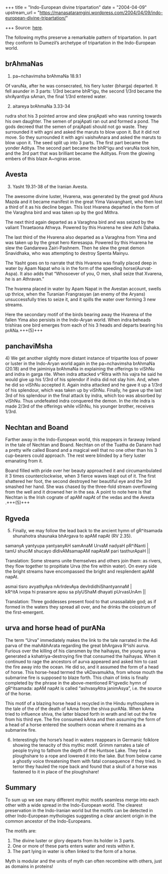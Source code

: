 +++
title = "Indo-European divine tripartation"
date = "2004-04-09"
upstream_url = "https://manasataramgini.wordpress.com/2004/04/09/indo-european-divine-tripartation/"

+++
Source: [here](https://manasataramgini.wordpress.com/2004/04/09/indo-european-divine-tripartation/).

The following myths preserve a remarkable pattern of tripartation. In part they conform to Dumezil’s archetype of tripartation in the Indo-European world.

## brAhmaNas
1) pa\~nchavimsha brAhmaNa 18.9.1

Of varuNa, after he was consecrated, his fiery luster (bharga) departed. It fell asunder in 3 parts: 1/3rd became bhR^igu, the second 1/3rd became the shrAyantIya sAman, the final 1/3rd entered water.

2) aitareya brAhmaNa 3.33-34

rudra shot his 3 pointed arrow and slew prajApati who was running towards his own daughter. The semen of prajApati ran out and formed a pond. The gods decreed that the semen of prajApati should not go waste. They surrounded it with agni and asked the maruts to blow upon it. But it did not move. So they surrounded it with agni vaishvAnara and asked the maruts to blow upon it. The seed split up into 3 parts. The first part became the yonder Aditya. The second part became the bhR^igu and varuNa took him, and the 3rd part that was brilliant became the Adityas. From the glowing embers of this blaze A\~ngiras arose.

## Avesta
3) Yasht 19.31-38 of the Iranian Avesta.

The awesome divine luster, Hvarena, was generated by the great god Ahura Mazda and it became manifest in the great Yima Vaivanghant, who then lost a third of it as his decline began. This lost Hvarena departed in the form of the Varaghna bird and was taken up by the god Mithra. 

The next third again departed as a Varaghna bird and was seized by the valiant Thraetaona Athwya. Powered by this Hvarena he slew Azhi Dahaka. 

The last third of the Hvarena also departed as a Varaghna from Yima and was taken up by the great hero Keresaspa. Powered by this Hvarena he slew the Gandarewa Zairi-Pashnem. Then he slew the great demon Snavidhaka, who was attempting to destroy Spenta Mainyu.

The Yasht goes on to narrate that this Hvarena was finally placed deep in water by Apam Napat who is in the form of the speeding horse(Aurvat-Aspa). It also adds that “Whosoever of you, O men, shall seize that Xvarena, he is an Athravan.”

The hvarena placed in water by Apam Napat in the Avestan account, swells up thrice, when the Turanian Frangrasyan (an enemy of the Aryans) unsuccessfully tries to seize it, and it spills the water over forming 3 new streams.

Here the secondary motif of the birds bearing away the Hvarena of the fallen Yima also persists in the Indo-Aryan world. When indra beheads trishiras one bird emerges from each of his 3 heads and departs bearing his prANa.+++(5)+++

## panchaviMsha
4\) We get another slightly more distant instance of tripartite loss of power or luster in the Indo-Aryan world again in the pa\~nchavimsha brAhmaNa (20.18) and the jaiminiya brAhmaNa in explaining the offerings to viShNu and indra in garga rite. When indra attacked v^Ritra with his vajra he said he would give up his 1/3rd of his splendor if indra did not slay him. And, when he did so viShNu accepted it. Again indra attacked and he gave it up a 1/3rd of his splendour, which was taken up by viShNu. Finally, he gave up the last 3rd of his splendour in the final attack by indra, which too was absorbed by viShNu. Thus undefeated indra conquered the demon. In the rite indra is made 2/3rd of the offerings while viShNu, his younger brother, receives 1/3rd.

## Nechtan and Boand
Farther away in the Indo-European world, this reappears in faraway Ireland in the tale of Nechtan and Boand. Nechtan on of the Tuatha de Danann had a pretty wife called Boand and a magical well that no one other than his 3 cup-bearers could approach. The rest were blinded by a fiery luster emanating from it. 

Boand filled with pride over her beauty approached it and circumambulated it 3 times counterclockwise, when 3 fierce waves leapt out of it. The first shattered her foot, the second destroyed her beautiful eye and the 3rd smashed her hand. She was chased by the three-fold stream overflowing from the well and it drowned her in the sea. A point to note here is that Nechtan is the Irish cognate of apAM napAt of the vedas and the Avesta .+++(5)+++

## Rgveda
5) Finally, we may follow the lead back to the ancient hymn of gR^itsamada shunahotra shaunaka bhArgava to apAM napAt (RV 2.35).

samanyA yantyupa yantyanyAH samAnaM UrvaM nadyaH pR^iNanti \|  
tamU shuciM shucayo dIdivAMsamapAM napAtaM pari tasthurApaH \|\|

Translation: Some streams unite themselves and others join them: as rivers, they flow together to propitiate Urva (the fire within water). On every side the bright streams have encompassed the bright and resplendent apAM napAt.

asmai tisro avyathyAya nArIrdevAya devIrdidhiShantyannaM \|  
kR^itA ivopa hi prasarsre apsu sa pIyUShaM dhayati pUrvasUnAm \|\|

Translation: Three goddesses present food to that unassailable god; as if formed in the waters they spread all over, and he drinks the colostrum of the first-emergent.

## urva and horse head of purANa
The term “Urva” immediately makes the link to the tale narrated in the Adi parva of the mahAbhArata regarding the great bhArgava R^ishi aurva. Furious over the killing of his clansmen by the haihayas, the young aurva generated a kshatriya-destroying fire that consumed the haihayas. When it continued to rage the ancestors of aurva appeared and asked him to cast the fire away into the ocean. He did so, and it assumed the form of a head of horse. This horse-head termed the vADavamukha, from whose mouth the submarine fire is supposed to blaze forth. This chain of links is finally completed by the phrase in the above-mentioned R^igvedic hymn of gR^itsamada: apAM napAt is called “ashvasyAtra janimAsya”, i.e. the source of the horse.

This motif of a blazing horse head is recycled in the Hindu mythosphere in the tale of the of the death of kAma from the shiva purANa. When kAma tried to influence shiva, the latter blazed forth in wrath and let out the fire from his third eye. The fire consumed kAma and then assuming the form of a head of a horse entered the southern ocean where it remains as a submarine fire.

6) Interestingly the horse’s head in waters reappears in Germanic folklore showing the tenacity of this mythic motif. Grimm narrates a tale of people trying to fathom the depth of the Huntsoe Lake. They tied a ploughshare to a rope and lowered it into the lake. But from below came a ghostly voice threatening them with fatal consequence if they tried. In terror they hauled the rope back and found that a skull of a horse was fastened to it in place of the ploughshare!

## Summary
To sum up we see many different mythic motifs seamless merge into each other with a wide spread in the Indo-European world. The clearest preservation in the Indo-Iranian world but the motifs can be detected in other Indo-European mythologies suggesting a clear ancient origin in the common ancestor of the Indo-Europeans.

The motifs are: 

1) The divine luster or glory departs from its holder in 3 parts. 
2) One or more of these parts enters water and rests within it. 
3) The part lying in water is often linked to the form of a horse.

Myth is modular and the units of myth can often recombine with others, just as domains in proteins!

